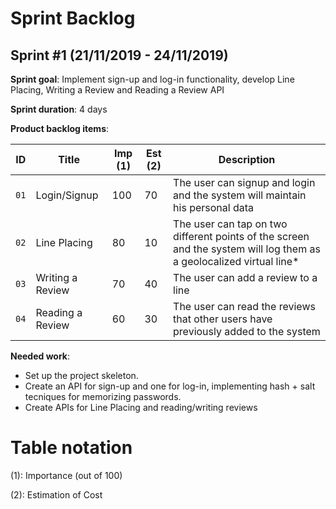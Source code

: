 # Sprint Backlog

## Sprint #1 (21/11/2019 - 24/11/2019)

**Sprint goal**: Implement sign-up and log-in functionality, develop Line Placing, Writing a Review and Reading a Review API

**Sprint duration**: 4 days

**Product backlog items**:

|   ID   |   Title                   | Imp (1) | Est (2) |   Description                 |
---------|---------------------------|---------|---------|--------------------------------
|  `01`  |   Login/Signup            |   100   |    70   |   The user can signup and login and the system will maintain his personal data |
|  `02`  |   Line Placing            |    80   |    10   |   The user can tap on two different points of the screen and the system will log them as a geolocalized virtual line* |
|  `03`  |   Writing a Review        |    70   |    40   |   The user can add a review to a line |
|  `04`  |   Reading a Review        |    60   |    30   |   The user can read the reviews that other users have previously added to the system |

**Needed work**:
* Set up the project skeleton.
* Create an API for sign-up and one for log-in, implementing hash + salt tecniques for memorizing passwords.
* Create APIs for Line Placing and reading/writing reviews

# Table notation

(1): Importance (out of 100)

(2): Estimation of Cost 
